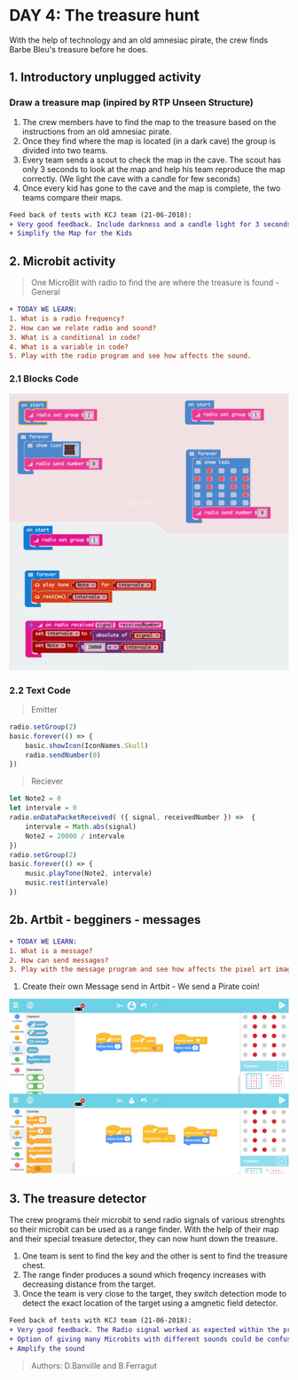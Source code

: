 # DAY 4: The treasure hunt

With the help of technology and an old amnesiac pirate, the crew finds Barbe Bleu's treasure before he does.

## 1. Introductory unplugged activity

### Draw a treasure map (inpired by RTP Unseen Structure)

1) The crew members have to find the map to the treasure based on the instructions from an old amnesiac pirate. 
2) Once they find where the map is located (in a dark cave) the group is divided into two teams. 
3) Every team sends a scout to check the map in the cave. The scout has only 3 seconds to look at the map and help his team reproduce the map correctly. (We light the cave with a candle for few seconds)
4) Once every kid has gone to the cave and the map is complete, the two teams compare their maps.

```diff
Feed back of tests with KCJ team (21-06-2018): 
+ Very good feedback. Include darkness and a candle light for 3 seconds to visualize maps.
+ Simplify the Map for the Kids
```

## 2. Microbit activity 

> One MicroBit with radio to find the are where the treasure is found - General

```diff
+ TODAY WE LEARN:
1. What is a radio frequency?
2. How can we relate radio and sound?
3. What is a conditional in code?
4. What is a variable in code?
5. Play with the radio program and see how affects the sound.
```

### 2.1 Blocks Code
![Blocks Code](./images/Day4-blocks.png)
### 2.2 Text Code
> Emitter
```javascript
radio.setGroup(2)
basic.forever(() => {
    basic.showIcon(IconNames.Skull)
    radio.sendNumber(0)
})
```
>Reciever
```javascript
let Note2 = 0
let intervale = 0
radio.onDataPacketReceived( ({ signal, receivedNumber }) =>  {
    intervale = Math.abs(signal)
    Note2 = 20000 / intervale
})
radio.setGroup(2)
basic.forever(() => {
    music.playTone(Note2, intervale)
    music.rest(intervale)
})
```

## 2b. Artbit - begginers - messages

```diff
+ TODAY WE LEARN:
1. What is a message?  
2. How can send messages?
3. Play with the message program and see how affects the pixel art image.
```

1. Create their own Message send in Artbit - We send a Pirate coin!

![ArtBit Code](./images/ArtBit/Day4.jpg)

## 3. The treasure detector

The crew programs their microbit to send radio signals of various strenghts so their microbit can be used as a range finder. With the help of their map and their special treasure detector, they can now hunt down the treasure.

1) One team is sent to find the key and the other is sent to find the treasure chest.
2) The range finder produces a sound which freqency increases with decreasing distance from the target. 
3) Once the team is very close to the target, they switch detection mode to detect the exact location of the target using a amgnetic field detector.

```diff
Feed back of tests with KCJ team (21-06-2018): 
+ Very good feedback. The Radio signal worked as expected within the programmed ranges.
+ Option of giving many Microbits with different sounds could be confusing.
+ Amplify the sound
```

> Authors: D.Banville and B.Ferragut

